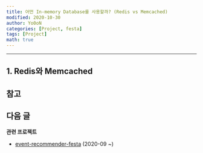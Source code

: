 ```yaml
---
title: 어떤 In-memory Database를 사용할까? (Redis vs Memcached)
modified: 2020-10-30
author: Yo0oN
categories: [Project, festa]
tags: [Project]
math: true
---
```


<hr>

## 1. Redis와 Memcached






**참고**
- 

**다음 글**
- 

**관련 프로젝트**
- [event-recommender-festa](https://github.com/f-lab-edu/event-recommender-festa) (2020-09 ~)

